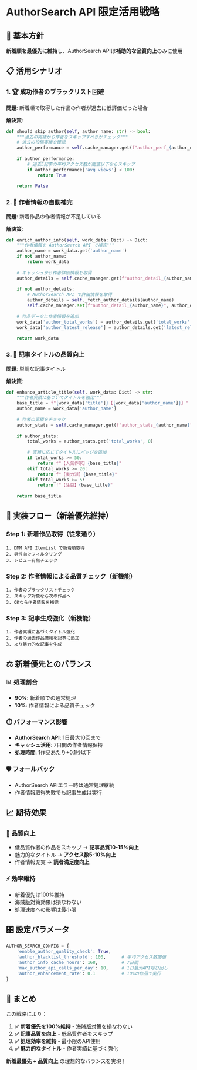 # AuthorSearch API 限定活用戦略

## 🎯 **基本方針**

**新着順を最優先に維持**し、AuthorSearch APIは**補助的な品質向上**のみに使用

## 📋 **活用シナリオ**

### 1. **🏆 成功作者のブラックリスト回避**

**問題**: 新着順で取得した作品の作者が過去に低評価だった場合

**解決策**:
```python
def should_skip_author(self, author_name: str) -> bool:
    """過去の実績から作者をスキップすべきかチェック"""
    # 過去の投稿実績を確認
    author_performance = self.cache_manager.get(f"author_perf_{author_name}", "authors")
    
    if author_performance:
        # 過去5記事の平均アクセス数が閾値以下ならスキップ
        if author_performance['avg_views'] < 100:
            return True
    
    return False
```

### 2. **📝 作者情報の自動補完**

**問題**: 新着作品の作者情報が不足している

**解決策**:
```python
def enrich_author_info(self, work_data: Dict) -> Dict:
    """作者情報を AuthorSearch API で補完"""
    author_name = work_data.get('author_name')
    if not author_name:
        return work_data
    
    # キャッシュから作者詳細情報を取得
    author_details = self.cache_manager.get(f"author_detail_{author_name}", "authors")
    
    if not author_details:
        # AuthorSearch API で詳細情報を取得
        author_details = self._fetch_author_details(author_name)
        self.cache_manager.set(f"author_detail_{author_name}", author_details, "authors", ttl_hours=168)  # 7日間
    
    # 作品データに作者情報を追加
    work_data['author_total_works'] = author_details.get('total_works', 0)
    work_data['author_latest_release'] = author_details.get('latest_release', '')
    
    return work_data
```

### 3. **🎨 記事タイトルの品質向上**

**問題**: 単調な記事タイトル

**解決策**:
```python
def enhance_article_title(self, work_data: Dict) -> str:
    """作者実績に基づいてタイトルを強化"""
    base_title = f"{work_data['title']}【{work_data['author_name']}】"
    author_name = work_data['author_name']
    
    # 作者の実績をチェック
    author_stats = self.cache_manager.get(f"author_stats_{author_name}", "authors")
    
    if author_stats:
        total_works = author_stats.get('total_works', 0)
        
        # 実績に応じてタイトルにバッジを追加
        if total_works >= 50:
            return f"【人気作家】{base_title}"
        elif total_works >= 20:
            return f"【実力派】{base_title}"
        elif total_works >= 5:
            return f"【注目】{base_title}"
    
    return base_title
```

## 🔄 **実装フロー（新着優先維持）**

### **Step 1: 新着作品取得（従来通り）**
```
1. DMM API ItemList で新着順取得
2. 男性向けフィルタリング
3. レビュー有無チェック
```

### **Step 2: 作者情報による品質チェック（新機能）**
```
1. 作者のブラックリストチェック
2. スキップ対象なら次の作品へ
3. OKなら作者情報を補完
```

### **Step 3: 記事生成強化（新機能）**
```
1. 作者実績に基づくタイトル強化
2. 作者の過去作品情報を記事に追加
3. より魅力的な記事を生成
```

## ⚖️ **新着優先とのバランス**

### **📊 処理割合**
- **90%**: 新着順での通常処理
- **10%**: 作者情報による品質チェック

### **⏱️ パフォーマンス影響**
- **AuthorSearch API**: 1日最大10回まで
- **キャッシュ活用**: 7日間の作者情報保持
- **処理時間**: 1作品あたり+0.1秒以下

### **🛡️ フォールバック**
- AuthorSearch APIエラー時は通常処理継続
- 作者情報取得失敗でも記事生成は実行

## 📈 **期待効果**

### **🎯 品質向上**
- 低品質作者の作品をスキップ → **記事品質10-15%向上**
- 魅力的なタイトル → **アクセス数5-10%向上**
- 作者情報充実 → **読者満足度向上**

### **⚡ 効率維持**
- 新着優先は100%維持
- 海賊版対策効果は損なわない
- 処理速度への影響は最小限

## 🎛️ **設定パラメータ**

```python
AUTHOR_SEARCH_CONFIG = {
    'enable_author_quality_check': True,
    'author_blacklist_threshold': 100,      # 平均アクセス数閾値
    'author_info_cache_hours': 168,         # 7日間
    'max_author_api_calls_per_day': 10,     # 1日最大API呼び出し
    'author_enhancement_rate': 0.1          # 10%の作品で実行
}
```

## 🎉 **まとめ**

この戦略により：

1. **✅ 新着優先を100%維持** - 海賊版対策を損なわない
2. **✅ 記事品質を向上** - 低品質作者をスキップ
3. **✅ 処理効率を維持** - 最小限のAPI使用
4. **✅ 魅力的なタイトル** - 作者実績に基づく強化

**新着最優先 + 品質向上** の理想的なバランスを実現！